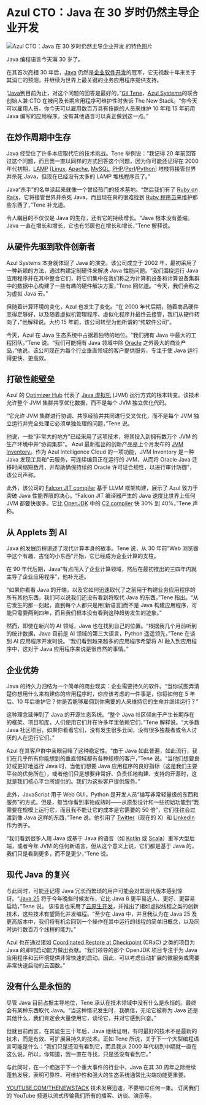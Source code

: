 # Azul CTO：Java 在 30 岁时仍然主导企业开发
![Azul CTO：Java 在 30 岁时仍然主导企业开发 的特色图片](https://cdn.thenewstack.io/media/2025/05/71dcac54-jac-alexandru-nx6fp9n4xgw-unsplash-1-1024x576.jpg)

Java 编程语言今天满 30 岁了。

在其首次亮相 30 年后，[Java](https://thenewstack.io/java-at-30-the-genius-behind-the-code-that-changed-tech/) 仍然是[企业软件开发](https://thenewstack.io/why-pure-ai-coding-wont-work-for-enterprise-software/)的冠军，它无视数十年来关于其消亡的预测，并继续为世界上最关键的业务应用程序提供支持。

“[Java](https://thenewstack.io/java-at-30-the-genius-behind-the-code-that-changed-tech/)到目前为止，对这个问题的回答是最好的，”[Gil Tene](https://www.linkedin.com/in/giltene/)，[Azul Systems](https://www.azul.com/)的联合创始人兼 CTO 在被问及长期应用程序可维护性时告诉 The New Stack。“你今天可以雇用人员。你今天可以雇用数百万具有技能的人员来维护 10 年和 15 年前用 Java 编写的应用程序。没有其他语言可以真正做到这一点。”

## 在炒作周期中生存

Java 经受住了许多本应取代它的技术挑战。Tene 举例说：“我记得 20 年前回答过这个问题，而且我一直以同样的方式回答这个问题，因为你可能还记得在 2000 年代初期，[LAMP](https://thenewstack.io/should-the-lamp-stack-add-an-open-llm-like-metas-llama/) [[Linux](https://thenewstack.io/introduction-to-linux-operating-system/), [Apache](https://thenewstack.io/configure-multiple-websites-on-a-single-rhel-based-apache-host/), [MySQL](https://thenewstack.io/a-cheat-sheet-to-database-access-control-mysql/), [PHP](https://thenewstack.io/why-php-usage-has-declined-by-40-in-just-over-2-years/)/[Perl](https://thenewstack.io/this-week-in-programming-pondering-the-evolution-of-perl-7/)/[Python](https://thenewstack.io/what-is-python/)] 堆栈将接管世界并杀死 Java，但现在已经没有太多的 LAMP 堆栈程序员了。”

Java“杀手”的名单读起来就像一个曾经热门的技术墓地。“然后我们有了 [Ruby on Rails](https://thenewstack.io/dhh-wants-to-make-web-dev-easy-again-with-ruby-on-rails/)，它将接管世界并杀死 Java，而且现在真的很难找到 [Ruby 程序员](https://thenewstack.io/ruby-creator-yukihiro-matsumoto-on-the-challenges-of-updating-a-programming-language/)来维护那些东西了，”Tene 补充道。

令人瞩目的不仅仅是 Java 的生存，还有它的持续增长。“Java 根本没有萎缩。Java 一直在增长和增长，它也有邻居也在增长和增长，”Tene 解释说。

## 从硬件先驱到软件创新者

Azul Systems 本身就体现了 Java 的演变。该公司成立于 2002 年，最初采用了一种新颖的方法，通过构建定制硬件来解决 Java 性能问题。“我们围绕运行 Java 应用程序并在其中整合它们，将它们集中在我们称之为计算机设备和计算设备集群中的数据中心构建了一些有趣的硬件解决方案，”Tene 回忆道。“今天，我们会称之为虚拟 Java 云。”

但随着计算环境的变化，Azul 也发生了变化。“在 2000 年代后期，随着商品硬件变得足够好，以及随着虚拟机管理程序、虚拟化程序并最终云接管，我们从硬件转向了，”他解释说。大约 15 年前，该公司转型为他所谓的“纯软件公司”。

今天，Azul 在 Java 生态系统中占据着独特的地位。“我们拥有 Java 中最大的工程团队，”Tene 说。“我们可能拥有 Java 领域中除 [Oracle](https://developer.oracle.com/?utm_content=inline+mention) 之外最大的商业产品，”他说。该公司现在为每个行业垂直领域的客户提供服务，专注于使 Java 运行得更快、更高效。

## 打破性能壁垒

Azul 的 [Optimizer Hub](https://www.azul.com/products/components/azul-optimizer-hub/) 代表了 [Java 虚拟机](https://thenewstack.io/introduction-to-java-programming-language/) (JVM) 运行方式的根本转变。该技术允许整个 JVM 集群共享优化数据，而不是每个 JVM 独立优化代码。

“它允许 JVM 集群进行协调、共享经验并共同进行交叉优化，而不是每个 JVM 独立运行并完全处理它必须单独处理的问题，”Tene 说。

他说，一些“非常大的地方”已经采用了这项技术，将其投入到拥有数万个 JVM 的生产环境中并“协调集群”。
Azul 最新推出的创新产品是上个月发布的 [JVM Inventory](https://www.azul.com/products/components/jvm-inventory/)。作为 Azul Intelligence Cloud 的一项功能，JVM Inventory 是一种 Java 发现工具和“云服务，可连续编目正在运行的 JVM，从而将 Oracle Java 迁移时间缩短数月，并帮助确保持续的 Oracle 许可证合规性，以进行审计防御”，该公司声称。

此外，该公司的 [Falcon JIT compiler](https://www.azul.com/products/components/falcon-jit-compiler/) 基于 LLVM 框架构建，展示了 Azul 致力于突破 Java 性能界限的决心。“Falcon JIT 编译器产生的 Java 速度比世界上任何 JVM 都要快很多。它比 [OpenJDK](https://thenewstack.io/microsoft-releases-its-own-distro-of-java-21/) 中的 [C2 compiler](https://www.baeldung.com/jvm-tiered-compilation) 快 30% 到 40%，”Tene 声称。

## 从 Applets 到 AI

Java 的发展历程讲述了现代计算本身的故事。Tene 说，从 30 年前“Web 浏览器中这个有趣、古怪的小东西”开始，它已经成为企业计算的支柱。

在 90 年代后期，Java“有点闯入了企业计算领域，然后在最初推出的三四年内就主导了企业应用程序”，他补充道。

“如果你看看 Java 的开端，以及它如何迅速取代了之前用于构建业务应用程序的所有其他东西，我们可以说我们还没有看到将取代 Java 的东西，”Tene 指出。“从它发生的那一刻起，直到每个人都只是用[新语言]而不是 Java 构建应用程序，可能只需要两到四年，而且我们根本没有看到这种趋势发生的迹象。”

然而，即使在新兴的 AI 领域，Java 也在找到自己的位置。“根据我几个月前听到的统计数据，Java 目前是 AI 领域的第三大语言，Python 遥遥领先，”Tene 在谈到 AI 应用程序开发时说。“我们看到越来越多的应用程序希望将 AI 融入到应用程序中，这对于 Java 应用程序来说是很自然的事情。”

## 企业优势

Java 的持久力归结为一个简单的商业现实：企业需要持久的软件。“当你试图弄清楚你想用什么来构建你的应用程序时，你应该考虑的一件事是，你将如何在 5 年后、10 年后维护它？你是否能够雇佣到你需要的人来维持它的生命并继续运行？”

这种理念延伸到了 Java 的开源生态系统。“整个 Java 社区倾向于产生长期存在的框架、项目和库，人们使用它们并在许多年里依赖它们，”Tene 解释说。“大多数 Java 社区项目，如果你看看它们，没有发生很多丑闻，没有很多独裁者或令人讨厌的人在运行它们。”

Azul 在其客户群中亲眼目睹了这种稳定性。“由于 Java 如此普遍，如此流行，我们在几乎所有你能想到的垂直领域都有各种规模的客户，”Tene 说。“当他们想要良好或更好地运行 Java 时，当他们想要 Java 应用程序的良好指标（这是我们主要平台的优势所在），或者他们只是想要非常好、负责任地构建、支持的开源时，这就是我们核心平台所提供的。我们为这些客户提供服务。”

此外，JavaScript 用于 Web GUI，Python 是开发人员“编写非常轻量级的东西和服务”的方式。但是，每当你看到事物成熟时——从原型设计和一些初始功能到“我需要在规模上运行它，而且我不能让它的成本是它需要的 50 倍”，它们往往会过渡到像 Java 这样的东西，”Tene 说。他引用了 [Twitter](https://www.infoq.com/articles/twitter-java-use/)（现在的 X）和 [LinkedIn](https://www.linkedin.com/blog/engineering/infrastructure/linkedin-s-journey-to-java-11) 作为例子。

“我们看到很多人用 Java 或基于 Java 的语言（如 [Kotlin](https://thenewstack.io/get-started-using-kotlin-multiplatform-with-a-network-listener-project/) 或 [Scala](https://thenewstack.io/scala-creator-proposes-lean-scala-for-simpler-code/)）重写大型后端，或者今年 JVM 的任何新语言，但从这个意义上说，它们都是基于 Java 的，我们只是看到更多，而不是更少，”Tene 说。

## 现代 Java 的复兴

与此同时，可能还记得 Java 冗长而繁琐的用户可能会对其现代版本感到惊讶。“[Java 25](https://openjdk.org/projects/jdk/25/) 将于今年晚些时候发布，它比 Java 8 更平易近人、更好、更容易启动，”Tene 说。
该语言也采用了[云原生开发](https://thenewstack.io/cloud-native/)，并推出了诸如虚拟线程之类的创新技术，这些技术有望简化并发编程。“至少在 Java 中，并且我认为在 Java 25 及更高版本中，我们将有机会回到一个操作在其中运行的线程的简单旧概念，以及同时运行数百万个线程的能力。”

Azul 也在通过诸如 [Coordinated Restore at Checkpoint](https://openjdk.org/projects/crac/) (CRaC) 之类的项目为 Java 的即时启动能力做出贡献。“我们领导的那个 OpenJDK 项目专注于为 Java 应用程序和云环境提供非常快速的启动。因此，可以考虑自动扩展的微服务或需要非常快速启动的云函数。”

## 没有什么是永恒的

尽管 Java 目前占据主导地位，Tene 承认在技术领域中没有什么是永恒的。最终会有某种东西取代 Java。“当这种情况发生时，我确信，无论它被称为 Java 还是其他什么，我们肯定会大量使用它，谈论它，并对它感到兴奋。”

但就目前而言，在其诞生三十年后，Java 继续证明，有时最好的技术不是最新的技术，而是有效、可扩展且持久的技术。正如 Tene 所说，关于下一个大型编程语言可能是什么：“我们只是还没有看到它，而且我从 2000 年代初到中期就一直在这么说，所以，你知道，我一直在寻找，只是还没有看到它。”

与此同时，在一个痴迷于下一个重大事件的行业中，Java 在其 30 周年之际继续蓬勃发展，表明可靠性、可维护性和强大的生态系统通常比尖端功能更重要。

[YOUTUBE.COM/THENEWSTACK](https://youtube.com/thenewstack?sub_confirmation=1)
技术发展迅速，不要错过任何一集。 订阅我们的 YouTube 频道以流式传输我们所有的播客、访谈、演示等。